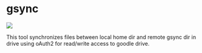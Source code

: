 # gsync
![](https://img.shields.io/badge/stage-work%20in%20progress-orange)


This tool synchronizes files between local home dir and remote gsync dir in drive using oAuth2 for read/write access to goodle drive.  
